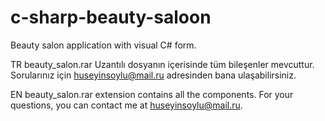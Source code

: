 # c-sharp-beauty-saloon
Beauty salon application with visual C# form.

TR beauty_salon.rar Uzantılı dosyanın içerisinde tüm bileşenler mevcuttur. Sorularınız için huseyinsoylu@mail.ru adresinden bana ulaşabilirsiniz.

EN beauty_salon.rar extension contains all the components. For your questions, you can contact me at huseyinsoylu@mail.ru.
